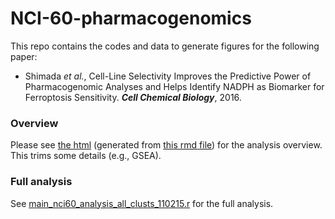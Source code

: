 # NCI-60-pharmacogenomics
This repo contains the codes and data to generate figures for the following paper:
- Shimada *et al.*, Cell-Line Selectivity Improves the Predictive Power of Pharmacogenomic Analyses and Helps Identify NADPH as Biomarker for Ferroptosis Sensitivity. __*Cell Chemical Biology*__, 2016.

### Overview
Please see [the html](rmd/main_nci60_analysis_all_clusts_012017.html) (generated from [this rmd file](rmd/main_nci60_analysis_all_clusts_012017.rmd)) for the analysis overview. This trims some details (e.g., GSEA). 

### Full analysis
See [main_nci60_analysis_all_clusts_110215.r](main_nci60_analysis_all_clusts_110215.r) for the full analysis.
